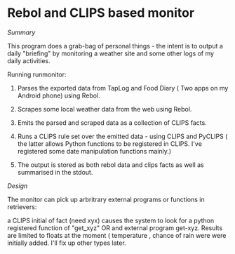 # Rebol and CLIPS based monitor
*Summary*

This program does a grab-bag of personal things - the intent is to output a daily "briefing" by monitoring
a weather site and some other logs of my daily activities.

Running runmonitor:

1) Parses the exported data from TapLog and Food Diary ( Two apps on my Android phone) using Rebol.
2) Scrapes some local weather data from the web using Rebol.
3) Emits the parsed and scraped data as a collection of CLIPS facts.
4) Runs a CLIPS rule set over the emitted data - using CLIPS and PyCLIPS ( the latter allows Python functions
   to be registered in CLIPS. I've registered some date manipulation functions mainly.)
   
5) The output is stored as both rebol data and clips facts as well as summarised in the stdout.



*Design*

The monitor can pick up arbritrary external programs or functions in retrievers:

a CLIPS initial of fact (need xyx)   causes the system to look for a python registered function of "get_xyz" OR
and external program get-xyz. Results are limited to floats at the moment ( temperature , chance of rain were
were initially added. I'll fix up other types later.
